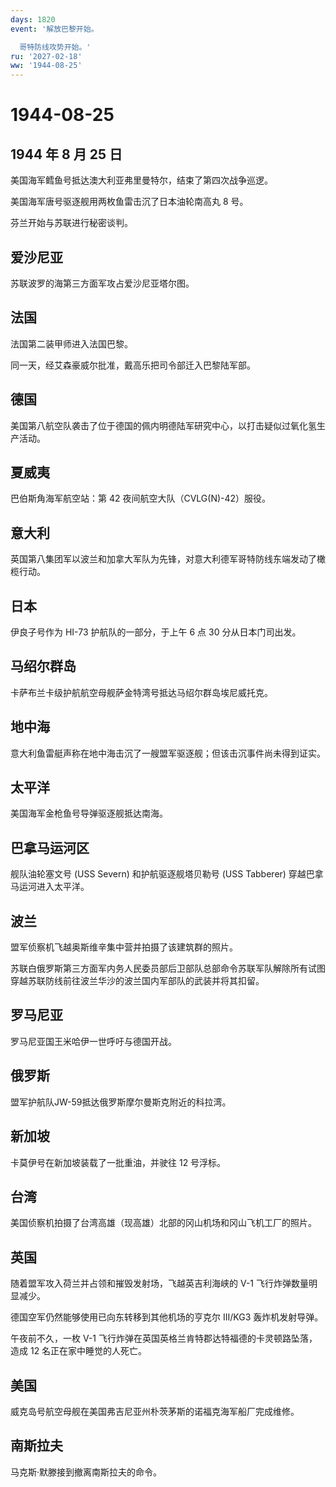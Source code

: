 ```yaml
---
days: 1820
event: '解放巴黎开始。

  哥特防线攻势开始。'
ru: '2027-02-18'
ww: '1944-08-25'
---
```


# 1944-08-25

## 1944 年 8 月 25 日

美国海军鳕鱼号抵达澳大利亚弗里曼特尔，结束了第四次战争巡逻。

美国海军唐号驱逐舰用两枚鱼雷击沉了日本油轮南高丸 8 号。

芬兰开始与苏联进行秘密谈判。

## 爱沙尼亚

苏联波罗的海第三方面军攻占爱沙尼亚塔尔图。

## 法国

法国第二装甲师进入法国巴黎。

同一天，经艾森豪威尔批准，戴高乐把司令部迁入巴黎陆军部。

## 德国

美国第八航空队袭击了位于德国的佩内明德陆军研究中心，以打击疑似过氧化氢生产活动。

## 夏威夷

巴伯斯角海军航空站：第 42 夜间航空大队（CVLG(N)-42）服役。

## 意大利

英国第八集团军以波兰和加拿大军队为先锋，对意大利德军哥特防线东端发动了橄榄行动。

## 日本

伊良子号作为 HI-73 护航队的一部分，于上午 6 点 30 分从日本门司出发。

## 马绍尔群岛

卡萨布兰卡级护航航空母舰萨金特湾号抵达马绍尔群岛埃尼威托克。

## 地中海

意大利鱼雷艇声称在地中海击沉了一艘盟军驱逐舰；但该击沉事件尚未得到证实。

## 太平洋

美国海军金枪鱼号导弹驱逐舰抵达南海。

## 巴拿马运河区

舰队油轮塞文号 (USS Severn) 和护航驱逐舰塔贝勒号 (USS Tabberer)
穿越巴拿马运河进入太平洋。

## 波兰

盟军侦察机飞越奥斯维辛集中营并拍摄了该建筑群的照片。

苏联白俄罗斯第三方面军内务人民委员部后卫部队总部命令苏联军队解除所有试图穿越苏联防线前往波兰华沙的波兰国内军部队的武装并将其扣留。

## 罗马尼亚

罗马尼亚国王米哈伊一世呼吁与德国开战。

## 俄罗斯

盟军护航队JW-59抵达俄罗斯摩尔曼斯克附近的科拉湾。

## 新加坡

卡莫伊号在新加坡装载了一批重油，并驶往 12 号浮标。

## 台湾

美国侦察机拍摄了台湾高雄（现高雄）北部的冈山机场和冈山飞机工厂的照片。

## 英国

随着盟军攻入荷兰并占领和摧毁发射场，飞越英吉利海峡的 V-1
飞行炸弹数量明显减少。

德国空军仍然能够使用已向东转移到其他机场的亨克尔 III/KG3
轰炸机发射导弹。

午夜前不久，一枚 V-1
飞行炸弹在英国英格兰肯特郡达特福德的卡灵顿路坠落，造成 12
名正在家中睡觉的人死亡。

## 美国

威克岛号航空母舰在美国弗吉尼亚州朴茨茅斯的诺福克海军船厂完成维修。

## 南斯拉夫

马克斯·默滕接到撤离南斯拉夫的命令。